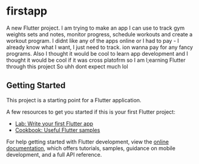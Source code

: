 # firstapp

A new Flutter project.
I am trying to make an app I can use to track gym weights sets and notes, monitor progress, schedule workouts and create a workout program. 
I didnt like any of the apps online or I had to pay - I already know what I want, I just need to track. ion wanna pay for any fancy programs. 
Also I thought it would be cool to learn app development and I thought it would be cool if it was cross platofrm so I am l;earning Flutter through this project
So uhh dont expect much lol
## Getting Started

This project is a starting point for a Flutter application.

A few resources to get you started if this is your first Flutter project:

- [Lab: Write your first Flutter app](https://docs.flutter.dev/get-started/codelab)
- [Cookbook: Useful Flutter samples](https://docs.flutter.dev/cookbook)

For help getting started with Flutter development, view the
[online documentation](https://docs.flutter.dev/), which offers tutorials,
samples, guidance on mobile development, and a full API reference.
